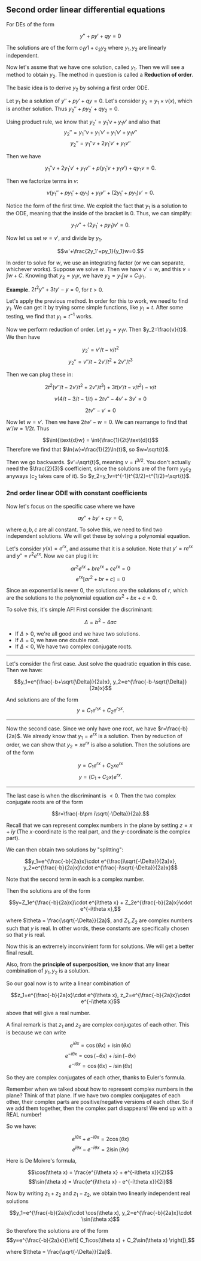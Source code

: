 ## Second order linear differential equations

For DEs of the form 

$$y''+py'+qy=0$$


The solutions are of the form $c_1y1+c_2y_2$ where $y_1, y_2$ are linearly independent.


Now let's assme that we have one solution, called $y_1$. Then we will see a method to obtain $y_2$. The method in question is called a **Reduction of order**.

The basic idea is to derive $y_2$ by solving a first order ODE.

Let $y_1$ be a solution of $y''+py'+qy=0$. Let's consider $y_2=y_1 \times v(x)$, which is another solution. Thus $y_2''+py_2'+qy_2=0$.

Using product rule, we know that $y_2'=y_1'v+y_1v'$ and also that $$y_2''=y_1''v+y_1'v'+y_1'v'+y_1v''$$
$$y_2''=y_1''v+2y_1'v'+y_1v''$$

Then we have 

$$y_1''v+2y_1'v'+y_1v''+p(y_1'v+y_1v')+qy_1v=0.$$

Then we factorize terms in $v$:

$$v(y_1''+py_1'+qy_1)+y_1v''+(2y_1'+py_1)v'=0.$$

Notice the form of the first time. We exploit the fact that $y_1$ is a solution to the ODE, meaning that the inside of the bracket is $0$. Thus, we can simplify:

$$y_1v''+(2y_1'+py_1)v'=0.$$

Now let us set $w=v'$, and divide by $y_1$.

$$w'+\frac{2y_1'+py_1}{y_1}w=0.$$

In order to solve for $w$, we use an integrating factor (or we can separate, whichever works). Suppose we solve $w$. Then we have $v'=w$, and this $v=\int{w}+C$. Knowing that $y_2=y_1v$, we have $y_2=y_1\int{w}+C_1y_1.$

**Example.** $2t^2y''+3ty'-y=0$, for $t>0$.

Let's apply the previous method. In order for this to work, we need to find $y_1$. We can get it by trying some simple functions, like $y_1=t$. After some testing, we find that $y_1=t^{-1}$ works.

Now we perform reduction of order. Let $y_2=y_1v$. Then $y_2=\frac{v}{t}$. We then have

$$y_2'=v'/t-v/t^2$$
$$y_2''=v''/t-2v'/t^2+2v''/t^3$$

Then we can plug these in:

$$2t^2(v''/t-2v'/t^2+2v''/t^3)+3t(v'/t-v/t^2)-v/t$$

$$v(4/t-3/t-1/t)+2tv''-4v'+3v'=0$$

$$2tv''-v'=0$$

Now let $w=v'$. Then we have $2tw'-w=0$. We can rearrange to find that $w'/w=1/2t$. Thus

$$\int{\text{d}w} = \int{\frac{1}{2t}\text{d}t}$$
Therefore we find that $\ln{w}=\frac{1}{2}\ln{t}$, so $w=\sqrt{t}$.

Then we go backwards. $v'=\sqrt{t}$, meaning $v=t^{3/2}$. You don't actually need the $\frac{2}{3}$ coefficient, since the solutions are of the form $y_2c_2$ anyways ($c_2$ takes care of it). So $y_2=y_1v=t^{-1}t^{3/2}=t^{1/2}=\sqrt{t}$.

### 2nd order linear ODE with constant coefficients

Now let's focus on the specific case where we have

$$ay''+by'+cy=0,$$

where $a, b, c$ are all constant. To solve this, we need to find two independent solutions. We will get these by solving a polynomial equation.

Let's consider $y(x)=e^{rx}$, and assume that it is a solution. Note that $y'=re^{rx}$ and $y''=r^2e^{rx}$. Now we can plug it in:

$$ar^2e^{rx}+bre^{rx}+ce^{rx}=0$$
$$e^{rx}\left[ ar^2+br+c \right]=0$$

Since an exponential is never $0$, the solutions are the solutions of $r$, which are the solutions to the polynomial equation $ax^2+bx+c=0$.

To solve this, it's simple AF! First consider the discriminant:

$$\Delta = b^2-4ac$$

- If $\Delta > 0$, we're all good and we have two solutions.
- If $\Delta = 0$, we have one double root.
- If $\Delta < 0$, We have two complex conjugate roots.

---

Let's consider the first case. Just solve the quadratic equation in this case. Then we have:

$$y_1=e^{\frac{-b+\sqrt{\Delta}}{2a}x}, y_2=e^{\frac{-b-\sqrt{\Delta}}{2a}x}$$

And solutions are of the form $$y = C_1e^{r_1x} + C_2e^{r_2x}.$$

---

Now the second case. Since we only have one root, we have $r=\frac{-b}{2a}$. We already know that $y_1=e^{rx}$ is a solution. Then by reduction of order, we can show that $y_2=xe^{rx}$ is also a solution. Then the solutions are of the form

$$y = C_1e^{rx} + C_2xe^{rx}$$
$$y = (C_1 + C_2x)e^{rx}.$$

---

The last case is when the discriminant is $<0$. Then the two complex conjugate roots are of the form

$$r=\frac{-b\pm i\sqrt{-\Delta}}{2a}.$$

Recall that we can represent complex numbers in the plane by setting $z=x+iy$ (The $x$-coordinate is the real part, and the $y$-coordinate is the complex part).

We can then obtain two solutions by "splitting":

$$y_1=e^{\frac{-b}{2a}x}\cdot e^{\frac{i\sqrt{-\Delta}}{2a}x}, y_2=e^{\frac{-b}{2a}x}\cdot e^{\frac{-i\sqrt{-\Delta}}{2a}x}$$

Note that the second term in each is a complex number.

Then the solutions are of the form 

$$y=Z_1e^{\frac{-b}{2a}x}\cdot e^{i\theta x} + Z_2e^{\frac{-b}{2a}x}\cdot e^{-i\theta x},$$

where $\theta = \frac{\sqrt{-\Delta}}{2a}$, and $Z_1, Z_2$ are complex numbers such that $y$ is real. In other words, these constants are specifically chosen so that $y$ is real.

Now this is an extremely inconvinient form for solutions. We will get a better final result.

Also, from the **principle of superposition**, we know that any linear combination of $y_1, y_2$ is a solution.

So our goal now is to write a linear combination of 

$$z_1=e^{\frac{-b}{2a}x}\cdot e^{i\theta x}, z_2=e^{\frac{-b}{2a}x}\cdot e^{-i\theta x}$$

above that will give a real number.

A final remark is that $z_1$ and $z_2$ are complex conjugates of each other. This is because we can write

$$e^{i\theta x} = \cos{(\theta x)}+i\sin{(\theta x)}$$
$$e^{-i\theta x} = \cos{(-\theta x)}+i\sin{(-\theta x)}$$
$$e^{-i\theta x} = \cos{(\theta x)}-i\sin{(\theta x)}$$

So they are complex conjugates of each other, thanks to Euler's formula.

Remember when we talked about how to represent complex numbers in the plane? Think of that plane. If we have two complex conjugates of each other, their complex parts are positive/negative versions of each other. So if we add them together, then the complex part disappears! We end up with a REAL number!

So we have:

$$e^{i\theta x} + e^{-i\theta x} = 2\cos(\theta x)$$
$$e^{i\theta x} - e^{-i\theta x} = 2i\sin(\theta x)$$

Here is De Moivre's formula,

$$\cos(\theta x) = \frac{e^{i\theta x} + e^{-i\theta x}}{2}$$
$$\sin(\theta x) = \frac{e^{i\theta x} - e^{-i\theta x}}{2i}$$

Now by writing $z_1+z_2$ and $z_1-z_2$, we obtain two linearly independent real solutions

$$y_1=e^{\frac{-b}{2a}x}\cdot \cos(\theta x), y_2=e^{\frac{-b}{2a}x}\cdot \sin(\theta x)$$

So therefore the solutions are of the form
$$y=e^{\frac{-b}{2a}x}{\left[ C_1\cos(\theta x) + C_2\sin(\theta x) \right]},$$

where $\theta = \frac{\sqrt{-\Delta}}{2a}$.